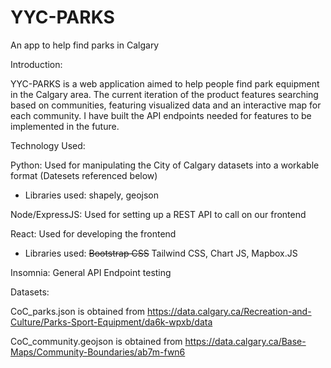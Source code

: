 # YYC-PARKS
An app to help find parks in Calgary

Introduction:

YYC-PARKS is a web application aimed to help people find park equipment in the Calgary area. The current iteration of the product features searching based on communities, featuring visualized data and an interactive map for each community. I have built the API endpoints needed for features to be implemented in the future.

Technology Used:

Python: Used for manipulating the City of Calgary datasets into a workable format (Datesets referenced below)
 - Libraries used: shapely, geojson
 
Node/ExpressJS: Used for setting up a REST API to call on our frontend

React: Used for developing the frontend
- Libraries used: <s>Bootstrap CSS</s> Tailwind CSS, Chart JS, Mapbox.JS

Insomnia: General API Endpoint testing


Datasets:

CoC_parks.json is obtained from 
https://data.calgary.ca/Recreation-and-Culture/Parks-Sport-Equipment/da6k-wpxb/data

CoC_community.geojson is obtained from
https://data.calgary.ca/Base-Maps/Community-Boundaries/ab7m-fwn6
